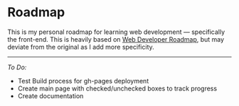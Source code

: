 # Roadmap

This is my personal roadmap for learning web development — specifically the front-end. This is heavily based on [Web Developer Roadmap](https://github.com/kamranahmedse/developer-roadmap), but may deviate from the original as I add more specificity.

---

_To Do:_

- Test Build process for gh-pages deployment
- Create main page with checked/unchecked boxes to track progress
- Create documentation

